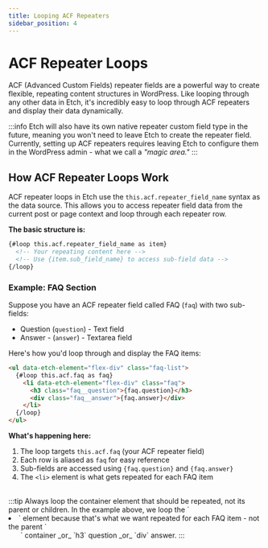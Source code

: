 ```yaml
---
title: Looping ACF Repeaters
sidebar_position: 4
---
```


# ACF Repeater Loops

ACF (Advanced Custom Fields) repeater fields are a powerful way to create flexible, repeating content structures in WordPress. Like looping through any other data in Etch, it's incredibly easy to loop through ACF repeaters and display their data dynamically.

:::info
Etch will also have its own native repeater custom field type in the future, meaning you won't need to leave Etch to create the repeater field. Currently, setting up ACF repeaters requires leaving Etch to configure them in the WordPress admin - what we call a _"magic area."_
:::

## How ACF Repeater Loops Work

ACF repeater loops in Etch use the `this.acf.repeater_field_name` syntax as the data source. This allows you to access repeater field data from the current post or page context and loop through each repeater row.

**The basic structure is:**
```html
{#loop this.acf.repeater_field_name as item}
  <!-- Your repeating content here -->
  <!-- Use {item.sub_field_name} to access sub-field data -->
{/loop}
```

### Example: FAQ Section

Suppose you have an ACF repeater field called FAQ (`faq`) with two sub-fields:
- Question (`question`) - Text field
- Answer - (`answer`) - Textarea field

Here's how you'd loop through and display the FAQ items:

```html
<ul data-etch-element="flex-div" class="faq-list">
  {#loop this.acf.faq as faq}
    <li data-etch-element="flex-div" class="faq">
      <h3 class="faq__question">{faq.question}</h3>
      <div class="faq__answer">{faq.answer}</div>
    </li>
  {/loop}
</ul>
```

**What's happening here:**
1. The loop targets `this.acf.faq` (your ACF repeater field)
2. Each row is aliased as `faq` for easy reference
3. Sub-fields are accessed using `{faq.question}` and `{faq.answer}`
4. The `<li>` element is what gets repeated for each FAQ item

<br />
:::tip
Always loop the container element that should be repeated, not its parent or children. In the example above, we loop the `<li>` element because that's what we want repeated for each FAQ item - not the parent `<ul>` container _or_ `h3` question _or_ `div` answer.
:::